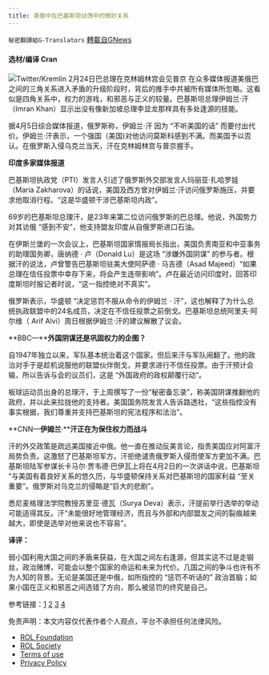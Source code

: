 ```yaml
---
title: 美俄中在巴基斯坦动荡中的微妙关系
---
```

`秘密翻譯組G-Translators` [轉載自GNews](https://gnews.org/zh-hans/2294819/)

#### 选材/编译    Cran
![](https://assets.gnews.org/wp-content/uploads/2022/04/16491930971.png)Twitter/Kremlin 2月24日巴总理在克林姆林宫会见普京
在众多媒体报道美俄巴之间的三角关系进入矛盾的升级阶段时，背后的推手中共被所有媒体所忽略。这看似是四角关系中，权力的游戏，和邪恶与正义的较量。巴基斯坦总理伊姆兰·汗（Imran Khan）显示出没有像新加坡总理李显龙那样具有多处逢源的技能。

据4月5日综合媒体报道，俄罗斯称，伊姆兰·汗 因为 “不听美国的话” 而要付出代价。伊姆兰·汗表示，一个强国（美国)对他访问莫斯科感到不满。而美国予以否认。在俄罗斯入侵乌克兰当天，汗在克林姆林宫与普京握手。

**印度多家媒体报道**

巴基斯坦执政党（PTI）发言人引述了俄罗斯外交部发言人玛丽亚·扎哈罗娃（Maria Zakharova）的话说，美国及西方曾对伊姆兰·汗访问俄罗斯施压，并要求他取消行程。“这是华盛顿干涉巴基斯坦内政”。

69岁的巴基斯坦总理汗，是23年来第二位访问俄罗斯的巴总理。他说，外国势力对其访俄 “感到不安”，他支持盟友印度从自俄罗斯进口石油。

在伊斯兰堡的一次会议上，巴基斯坦国家情报局长指出，美国负责南亚和中亚事务的助理国务卿，唐纳德 · 卢（Donald Lu）是这场 “涉嫌外国阴谋” 的参与者。根据汗的说法，卢曾警告巴基斯坦驻美大使阿萨德 · 马吉德（Asad Majeed）“如果总理在信任投票中幸存下来，将会产生连带影响”。卢在最近访问印度时，回答印度斯坦时报记者时说，“这一指控绝对不真实”。

俄罗斯表示，华盛顿 “决定惩罚不服从命令的伊姆兰 · 汗”，这也解释了为什么总统执政联盟中的24名成员，决定在不信任投票之前倒戈。巴基斯坦总统阿里夫·阿尔维（ Arif Alvi）周日根据伊姆兰·汗的建议解散了议会。

**BBC—****外国阴谋还是巩固权力的企图？**

自1947年独立以来，军队基本统治着这个国家。但后来汗与军队闹翻了。他的政治对手于是趁机说服他的联盟伙伴倒戈，并要求进行不信任投票。由于汗预计会输，所以告诉与会的议员们，这是 “外国政府的政权颠覆行动”。

板球运动员出身的总理汗，于上周撰写了一份“秘密备忘录”，称美国阴谋推翻他的政府，并以此来拉拢他的支持者。美国国务院发言人告诉路透社，“这些指控没有事实根据，我们尊重并支持巴基斯坦的宪法程序和法治”。

**CNN—****伊姆兰****·****汗正在为保住权力而战斗**

汗的外交政策是疏远美国接近中俄。他一直在推动反美言论，指责美国应对阿富汗局势负责。这激怒了巴基斯坦军方。汗拒绝谴责俄罗斯入侵而使军方更加不满。巴基斯坦陆军参谋长卡马尔·贾韦德·巴伊瓦上将在4月2日的一次讲话中说，巴基斯坦 “与美国有着良好关系的悠久历，与华盛顿保持关系对巴基斯坦的国家利益 “至关重要”。俄罗斯对乌克兰的侵略是“巨大的悲剧”。

悉尼麦格理法学院教授苏里亚·德瓦（Surya Deva）表示，汗提前举行选举的举动可能适得其反。汗“未能很好地管理经济，而且与外部和内部盟友之间的裂痕越来越大，即使是选举对他来说也不容易”。

**译评：**

弱小国利用大国之间的矛盾来获益，在大国之间左右逢源，但其实这不过是走钢丝，政治赌博，可能会以整个国家的命运和未来为代价。几国之间的争斗也许有不为人知的背景。无论是美国还是中俄，如所指控的 “惩罚不听话的” 政治首脑；如果小国在正义和邪恶之间选错了方向，那么被惩罚的终究是自己。

参考链接：[1](https://www.bbc.com/news/world-asia-60978582) [2](https://www.indiatoday.in/world/story/pakistan-news-russia-us-imran-khan-caretaker-pm-assembly-no-trust-vote-1933667-2022-04-05) [3](https://www.dawn.com/news/1683520) [4](https://www.cnn.com/2022/04/05/asia/pakistan-constitution-imran-khan-explainer-intl-hnk/index.html)

 

免责声明：本文内容仅代表作者个人观点，平台不承担任何法律风险。

- [ROL Foundation](https://rolfoundation.org/)
- [ROL Society](https://rolsociety.org/)
- [Terms of use](https://gnews.org/terms-of-use-3/)
- [Privacy Policy](https://gnews.org/privacy-policy/)
